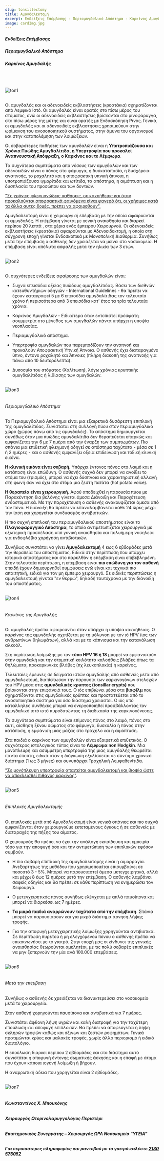 ```yaml
---
slug: tonsillectomy
title: Αμυγδαλεκτομή
excerpt: Ενδείξεις Επέμβασης - Περιαμυγδαλικό Απόστημα - Καρκίνος Αμυγδαλής.
image: cardImg.jpg
---
```


##### Ενδείξεις Επέμβασης

##### Περιαμυγδαλικό Απόστημα

##### Καρκίνος Αμυγδαλής

<br/>
<br/>

![ton1](ton1.jpg)
<br/>
<br/>

Οι αμυγδαλές και οι αδενοειδείς εκβλαστήσεις (κρεατάκια) σχηματίζονται από Λεμφικό Ιστό. Οι αμυγδαλές είναι ορατές στο πίσω μέρος του στόματος, ενώ οι αδενοειδείς εκβλαστήσεις βρίσκονται στο ρινοφάρυγγα, στο πίσω μέρος της μύτης και είναι ορατές με Ενδοσκόπηση Ρινός. Γενικά, οι αμυγδαλές και οι αδενοειδείς εκβλαστήσεις χρησιμεύουν στην ωρίμανση του ανοσοποιητικού συστήματος, στην άμυνα του οργανισμού και στην καταπολέμηση των λοιμώξεων.

Οι σοβαρότερες παθήσεις των αμυγδαλών είναι η **Υποτροπιάζουσα και Χρόνια Πυώδης Αμυγδαλίτιδα, η Υπερτροφία που προκαλεί Αναπνευστική Απόφραξη, ο Καρκίνος και το Λέμφωμα**.

Τα συχνότερα συμπτώματα από νόσους των αμυγδαλών και των αδενοειδών είναι ο πόνος στο φάρυγγα, η δυσκαταποσία, η δυσχέρεια αναπνοής, το ροχαλητό και η αποφρακτική υπνική άπνοια, η υποτροπιάζουσα ιγμορίτιδα και ωτίτιδα, τα απόστημα, η αιμόπτυση και η δυσπλασία του προσώπου και των δοντιών.

<u>"Σε χρόνιες φλεγμονώδεις παθήσεις, σε κακοήθειες και όταν προκαλούνται αποφρακτικά φαινόμενα είναι φανερό ότι, οι χρήσιμες κατά τα άλλα αυτές δομές, πρέπει να αφαιρεθούν".</u>

Αμυγδαλεκτομή είναι η χειρουργική επέμβαση με την οποία αφαιρούνται οι αμυγδαλές. Η επέμβαση γίνεται με γενική αναισθησία και διαρκεί περίπου 20 λεπτά , στα χέρια ενός έμπειρου Χειρουργού. Οι αδενοειδείς εκβλαστήσεις (κρεατάκια) αφαιρούνται με Αδενοειδεκτομή, η οποία στη σύγχρονη εποχή γίνεται Ενδοσκοπικά με Μονοπολική Διαθερμία. Συνήθως μετά την επέμβαση ο ασθενής δεν χρειάζεται να μείνει στο νοσοκομείο. Η επέμβαση είναι απόλυτα ασφαλής μετά την ηλικία των 3 ετών.
<br/>
<br/>

![ton2](ton2.jpg)
<br/>
<br/>

Οι συχνότερες ενδείξεις αφαίρεσης των αμυγδαλών είναι:

- Συχνά επεισόδια οξείας πυώδους αμυγδαλίτιδας.
  Βάσει των διεθνών κατευθυντήριων οδηγιών - International Guidelines - θα πρέπει να έχουν καταγραφεί 5 με 6 επεισόδια αμυγδαλίτιδας τον τελευταίο χρόνο ή περισσότερα από 3 επεισόδια κατ' έτος τα τρία τελευταία χρόνια.

- Καρκίνος Αμυγδαλών - Ειδικότερα όταν εντοπιστεί πρόσφατη ασυμμετρία στο μέγεθος των αμυγδαλών πάντα υπάρχει η υποψία νεοπλασίας.

- Περιαμυγδαλικό απόστημα.

- Υπερτροφία αμυγδαλών που παρεμποδίζουν την αναπνοή και προκαλούν Αποφρακτική Υπνική Άπνοια. Ο ασθενής έχει διαταραγμένο ύπνο, έντονο ροχαλητό και Άπνοιες (πλήρη διακοπή της αναπνοής για πάνω απο 10 δευτερόλεπτα).

- Δυσοσμία του στόματος (Χαλίτωση), λόγω χρόνιας κρυπτικής αμυγδαλίτιδας ή λιθίασης των αμυγδαλών.
  <br/>
  <br/>

![ton3](ton3.jpg)
<br/>
<br/>

###### Περιαμυγδαλικό Απόστημα

Το Περιαμυγδαλικό Απόστημα είναι μια εξαιρετικά δυσάρεστη επιπλοκή της αμυγδαλίτιδας. Συνίσταται στη συλλογή πύου στον περιαμυγδαλικό χώρο (χώρος πάνω από τις αμυγδαλές). Το απόστημα δημιουργείται συνήθως όταν μια πυώδης αμυγδαλίτιδα δεν θεραπεύεται επαρκώς και εμφανίζεται την 6 με 7 ημέρα από την έναρξη των συμπτωμάτων. Πιο σπάνια μια επιθετική φλεγμονή οδηγεί σε απόστημα ταχύτατα - μέσα σε 1 ή 2 ημέρες - και ο ασθενής εμφανίζει οξεία επιδείνωση και τοξική κλινική εικόνα.

**Η κλινική εικόνα είναι σοβαρή**. Υπάρχει έντονος πόνος στο λαιμό και η κατάποση είναι επώδυνη. Ο ασθενής συχνά δεν μπορεί να ανοίξει το στόμα του (τρισμός), μπορεί να έχει δύσπνοια και χαρακτηριστική αλλαγή στη φωνή σαν να έχει στο στόμα μια ζεστή πατάτα (hot potato voice).

**Η θεραπεία είναι χειρουργική**. Αφού αποδειχθεί η παρουσία πύου με Παρακέντηση δια βελόνης γίνεται άμεσα Διάνοιξη και Παροχέτευση ενδοστοματικά. Με την παροχέτευση ο ασθενής ανακουφίζεται άμεσα από τον πόνο. Η διάνοιξη θα πρέπει να επαναλαμβάνεται κάθε 24 ώρες μέχρι την ίαση και χορηγείται συνδυασμός αντιβιοτικών.

Η πιο συχνή επιπλοκή του περιαμυγδαλικού αποστήματος είναι το **Πλαγιοφαρυγγικό Απόστημα**, το οποίο αντιμετωπίζεται χειρουργικά με εξωτερική προσπέλαση υπό γενική αναισθησία και πολυήμερη νοσηλεία για ενδοφλέβια χορήγηση αντιβιοτικών.

Συνήθως συνιστάται να γίνει **Αμυγδαλεκτομή** 4 εως 6 εβδομάδες μετά την θεραπεία του αποστήματος. Ειδικά στην περίπτωση που υπάρχει ιστορικό αποστήματος και στο παρελθόν η επέμβαση είναι επιβεβλημένη. Στην τελευταία περίπτωση, η επέμβαση ειναι **πιο επώδυνη για τον ασθενή** επειδή έχουν δημιουργηθεί συμφύσεις ενώ είναι και τεχνικά πιο απαιτητική, ειδικά για τον μη έμπειρο χειρουργό. Σε ειδικές περιπτώσεις η αμυγδαλεκτομή γίνεται "εν θερμώ", δηλαδή ταυτόχρονα με την διάνοιξη του αποστήματος.
<br/>
<br/>

![ton4](ton4.jpg)
<br/>
<br/>

###### Καρκίνος της Αμυγδαλής

Οι αμυγδαλές πρέπει αφαιρούνται όταν υπάρχει η υποψία κακοήθειας. Ο καρκίνος της αμυγδαλής σχετίζεται με τη μόλυνση με τον ιό HPV (ιος των ανθρωπίνων θηλωμάτων), αλλά και με το κάπνισμα και την κατανάλωση αλκοόλ.

Στη περίπτωση λοίμωξης με τον **τύπο HPV 16 ή 18** μπορεί να εμφανιστούν στην αμυγδαλή και την στοματική κοιλότητα καλοήθεις βλάβες όπως τα θηλώματα, προκαρκινικές βλάβες (πχ λευκοπλακία) ή καρκίνος.

Τελευταίες έρευνες σε δείγματα ιστών αμυγδαλής από ασθενείς μετά από αμυγδαλεκτομή, διαπίστωσαν την παρουσία των καρκινογόνων στελεχών του HPV μέσα στις **αμυγδαλικές κρυπτες (tonsillar crypts)** που βρίσκονται στην επιφάνειά τους. Ο ιός επιβιώνει μέσα στα **βιοφίλμ** που σχηματίζονται στις αμυγδαλικές κρύπτες και προστατεύεται από το ανοσοποιητικό σύστημα για όσο διάστημα χρειαστεί. Ο ιός υπό καταλληλες συνθήκες μπορεί να ενεργοποιηθεί προσβάλλοντας τον αμυγδαλικό ιστό ιστό πυροδοτώντας τη διαδικασία της καρκινογένεσης.

Τα συχνότερα συμπτώματα είναι επίμονος πόνος στο λαιμό, πόνος στο αυτί, αίσθηση ξένου σώματος στο φάρυγγα, δυσκολία ή πόνος στην κατάποση, η εμφάνιση μιας μάζας στο τράχηλο και η αιμόπτυση.

Στα παιδιά ο καρκίνος των αμυγδαλών είναι εξαιρετικά επιθετικός. Ο συχνότερος ιστολογικός τύπος είναι το **Λέμφωμα non Hodgkin**. Μια μονόπλευρη και ασύμμετρη υπερτροφία της μιας αμυγδαλής θεωρείται πάντα ύποπτη, ειδικά όταν η διόγκωση εξελίσσεται σε σύντομο χρονικό διάστημα (1 ως 3 μήνες) και συνυπάρχει Τραχηλική Λεμφαδενίτιδα.

<u>"Σε μονόπλευρη υπερτροφία απαιτείται αμυγδαλεκτομή και βιοψία ώστε να αποκλεισθεί πιθανός καρκίνος"</u>.
<br/>
<br/>

![ton5](ton5.jpg)
<br/>
<br/>

###### Επιπλοκές Αμυγδαλεκτομής

Οι επιπλοκές μετά από Αμυγδαλεκτομή είναι γενικά σπάνιες και πιο συχνά εμφανίζονται όταν χειρουργούμε εκτεταμένους όγκους ή σε ασθενείς με διαταραχές της πήξης του αίματος.

Ο χειρουργός θα πρέπει να έχει την ανάλογη εκπαίδευση και εμπειρία τόσο για την αποφυγή όσο και την αντιμετώπιση των επιπλοκών εφόσον συμβούν.

- Η πιο σοβαρή επιπλοκή της αμυγδαλεκτομής είναι η αιμορραγία. Ανεξαρτήτως της μεθόδου που χρησιμοποιείται επισυμβαίνει σε ποσοστό 3 - 5%. Μπορεί να παρουσιαστεί άμεσα μετεγχειρητικά, αλλά και μέχρι 8 έως 12 ημέρες μετά την επέμβαση. Ο ασθενής λαμβάνει σαφείς οδηγίες και θα πρέπει σε κάθε περίπτωση να ενημερώσει τον Χειρουργό.

- Ο μετεγχειρητικός πόνος συνήθως ελέγχεται με απλά παυσίπονα και μπορεί να διαρκέσει ως 7 ημέρες.

- **Τα μικρά παιδιά αναρρώνουν ταχύτατα από την επέμβαση**. Σπάνια μπορεί να παρουσιάσουν και για μικρό διάστημα άρνηση λήψης τροφής.

- Για την αποφυγή μετεγχειρητικής λοίμωξης χορηγούνται αντιβιοτικά. Σε περίπτωση πυρετού ή μη ελεγχόμενου πόνου ο ασθενής πρέπει να επικοινωνήσει με το γιατρό.
  Στην εποχή μας οι κίνδυνοι της γενικής αναισθησίας θεωρούνται αμελητέοι, με τις πολύ σοβαρές επιπλοκές να μην ξεπερνούν την μία ανά 100.000 επεμβάσεις.
  <br/>
  <br/>

![ton6](ton6.jpg)
<br/>
<br/>

###### Μετά την επέμβαση

Συνήθως ο ασθενής δε χρειάζεται να διανυκτερεύσει στο νοσοκομείο μετά το χειρουργείο.

Στον ασθενή χορηγούνται παυσίπονα και αντιβιοτικά για 7 ημέρες.

Συνιστάται άφθονη λήψη υγρών και καλή διατροφή για την ταχύτερη επούλωση και αποφυγή επιπλοκών. Θα πρέπει να αποφεύγεται η λήψη σκληρών τροφών καθώς και όξινων και ζεστών ροφημάτων. Γενικά προτιμώνται κρύες και μαλακές τροφές, χωρίς άλλο περιορισμό ή ειδικό διαιτολόγιο.

Η επούλωση διαρκεί περίπου 2 εβδομάδες και στο διάστημα αυτό συνιστάται η αποφυγή έντονης σωματικής άσκησης και η επαφή με άτομα που έχουν κάποια ιογενή λοίμωξη ή βήχουν.

Η αναρρωτική άδεια που χορηγείται είναι 2 εβδομάδες.
<br/>
<br/>

![ton7](ton7.jpg)
<br/>
<br/>

###### **Κωνσταντίνος Χ. Μπουκόνης**

###### **Χειρουργός Ωτορινολαρυγγολόγος Περιστέρι**

###### **Επιστημονικός Συνεργάτης – Χειρουργός ΩΡΛ Νοσοκομείο "ΥΓΕΙΑ"**

###### **_Για περισσότερες πληροφορίες και ραντεβού με το γιατρό καλέστε [2130 575052](tel:2130575052 '2130 575052')_**
